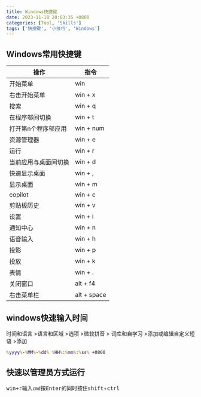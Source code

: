 ```yaml
---
title: Windows快捷键
date: 2023-11-18 20:03:35 +0800
categories: [Tool, 'Skills']
tags: ['快捷键', '小技巧', 'Windows']
---
```


## Windows常用快捷键


| 操作               | 指令                          |
| ------------------ | ----------------------------- |
| 开始菜单 | win |
| 右击开始菜单 | win + x |
| 搜索    | win + q               |
| 在程序邬间切换 | win + t | 
| 打开第n个程序邬应用 | win + num |
| 资源管理器   | win + e           |
| 运行 | win + r |
| 当前应用与桌面间切换 | win + d |
| 快速显示桌面 | win + , |
| 显示桌面 | win + m |
| copilot | win + c |
| 剪贴板历史 | win + v |
| 设置 | win + i |
| 通知中心 | win + n |
| 语音输入 | win + h |
| 投影 | win + p |
| 投放 | win + k |
| 表情 | win + . |
| 关闭窗口 | alt + f4 |
| 右击菜单栏 | alt + space |


## windows快速输入时间

<kbd>时间和语言</kbd> ><kbd>语言和区域</kbd> ><kbd>选项</kbd> ><kbd>微软拼音</kbd> > <kbd>词库和自学习</kbd> ><kbd>添加或编辑自定义短语</kbd> ><kbd>添加</kbd> 

```bat
%yyyy%-%MM%-%dd% %HH%:%mm%:%ss% +0800
```


## 快速以管理员方式运行

<kbd>win+r</kbd>输入`cmd`按<kbd>Enter</kbd>的同时按住<kbd>shift</kbd>+<kbd>ctrl</kbd>


